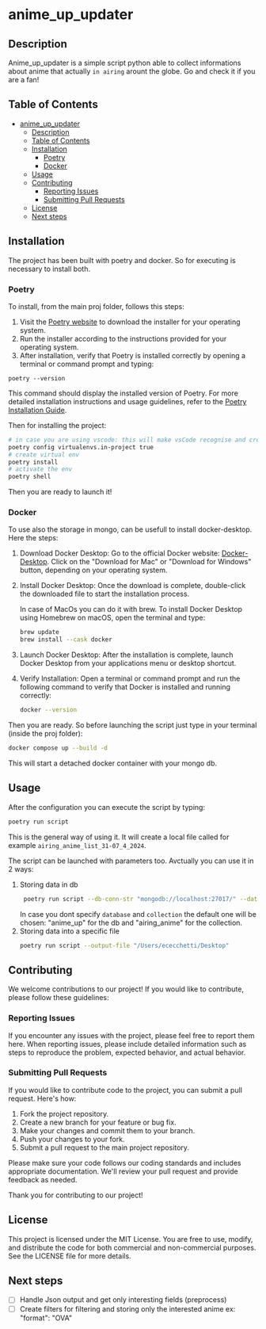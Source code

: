 # anime_up_updater

## Description
Anime_up_updater is a simple script python able to collect informations about anime that actually `in airing` arount the globe. Go and check it if you are a fan!

## Table of Contents
- [anime\_up\_updater](#anime_up_updater)
  - [Description](#description)
  - [Table of Contents](#table-of-contents)
  - [Installation](#installation)
    - [Poetry](#poetry)
    - [Docker](#docker)
  - [Usage](#usage)
  - [Contributing](#contributing)
    - [Reporting Issues](#reporting-issues)
    - [Submitting Pull Requests](#submitting-pull-requests)
  - [License](#license)
  - [Next steps](#next-steps)

## Installation
The project has been built with poetry and docker. So for executing is necessary to install both.
### Poetry
To install, from the main proj folder, follows this steps:
1. Visit the [Poetry website](https://python-poetry.org/) to download the installer for your operating system.
2. Run the installer according to the instructions provided for your operating system.
3. After installation, verify that Poetry is installed correctly by opening a terminal or command prompt and typing:
```
poetry --version
```
This command should display the installed version of Poetry.
For more detailed installation instructions and usage guidelines, refer to the [Poetry Installation Guide](https://python-poetry.org/docs/).

Then for installing the project:
```bash
# in case you are using vscode: this will make vsCode recognise and create the .venv 
poetry config virtualenvs.in-project true
# create virtual env
poetry install
# activate the env
poetry shell
```
Then you are ready to launch it!

### Docker
To use also the storage in mongo, can be usefull to install docker-desktop. Here the steps:
1. Download Docker Desktop:
Go to the official Docker website: [Docker-Desktop](https://www.docker.com/products/docker-desktop). Click on the "Download for Mac" or "Download for Windows" button, depending on your operating system.
2. Install Docker Desktop:
   Once the download is complete, double-click the downloaded file to start the installation process.
   
   In case of MacOs you can do it with brew. To install Docker Desktop using Homebrew on macOS, open the terminal and type:
   ```bash
   brew update
   brew install --cask docker
   ```
3. Launch Docker Desktop:
   After the installation is complete, launch Docker Desktop from your applications menu or desktop shortcut.
4. Verify Installation:
   Open a terminal or command prompt and run the following command to verify that Docker is installed and running correctly: 
   ```bash
   docker --version
   ````

Then you are ready. So before launching the script just type in your terminal (inside the proj folder):
```bash
docker compose up --build -d
```
This will start a detached docker container with your mongo db.

## Usage
After the configuration you can execute the script by typing:
```bash
poetry run script
```
This is the general way of using it. It will create a local file called for example `airing_anime_list_31-07_4_2024`.

The script can be launched with parameters too. Avctually you can use it in 2 ways:
1. Storing data in db
   ```bash
    poetry run script --db-conn-str "mongodb://localhost:27017/" --database "anime_up" --collection "my_airing_anime"
   ```
   In case you dont specify `database` and `collection` the default one will be chosen: "anime_up" for the db and "airing_anime" for the collection.
2. Storing data into a specific file
   ```bash 
   poetry run script --output-file "/Users/ececchetti/Desktop" 
   ```
   

## Contributing
We welcome contributions to our project! If you would like to contribute, please follow these guidelines:

### Reporting Issues
If you encounter any issues with the project, please feel free to report them here. When reporting issues, please include detailed information such as steps to reproduce the problem, expected behavior, and actual behavior.

### Submitting Pull Requests
If you would like to contribute code to the project, you can submit a pull request. Here's how:

1. Fork the project repository.
2. Create a new branch for your feature or bug fix.
3. Make your changes and commit them to your branch.
4. Push your changes to your fork.
5. Submit a pull request to the main project repository.
   
Please make sure your code follows our coding standards and includes appropriate documentation. We'll review your pull request and provide feedback as needed.

Thank you for contributing to our project!

## License
This project is licensed under the MIT License. You are free to use, modify, and distribute the code for both commercial and non-commercial purposes. See the LICENSE file for more details.

## Next steps

- [ ] Handle Json output and get only interesting fields (preprocess)
- [ ] Create filters for filtering and storing only the interested anime ex: "format": "OVA"
